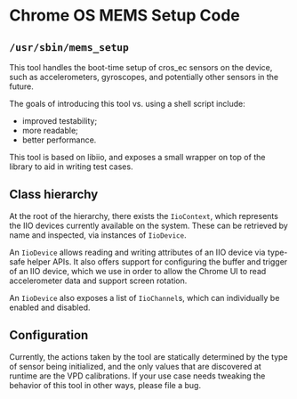 # Chrome OS MEMS Setup Code

## `/usr/sbin/mems_setup`

This tool handles the boot-time setup of cros_ec sensors on the device, such as
accelerometers, gyroscopes, and potentially other sensors in the future.

The goals of introducing this tool vs. using a shell script include:
 - improved testability;
 - more readable;
 - better performance.

This tool is based on libiio, and exposes a small wrapper on top of the library
to aid in writing test cases.

## Class hierarchy

At the root of the hierarchy, there exists the `IioContext`, which represents
the IIO devices currently available on the system. These can be retrieved by
name and inspected, via instances of `IioDevice`.

An `IioDevice` allows reading and writing attributes of an IIO device via
type-safe helper APIs. It also offers support for configuring the buffer
and trigger of an IIO device, which we use in order to allow the Chrome UI
to read accelerometer data and support screen rotation.

An `IioDevice` also exposes a list of `IioChannel`s, which can individually be
enabled and disabled.

## Configuration

Currently, the actions taken by the tool are statically determined by
the type of sensor being initialized, and the only values that are discovered
at runtime are the VPD calibrations. If your use case needs tweaking the
behavior of this tool in other ways, please file a bug.
